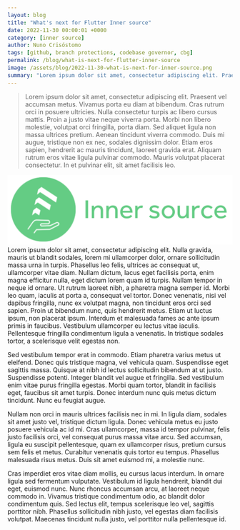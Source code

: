 ```yaml
---
layout: blog
title: "What's next for Flutter Inner source"
date: 2022-11-30 00:00:01 +0000
category: [inner source]
author: Nuno Crisóstomo
tags: [github, branch protections, codebase governor, cbg]
permalink: /blog/what-is-next-for-flutter-inner-source
image: /assets/blog/2022-11-30-what-is-next-for-inner-source.png
summary: "Lorem ipsum dolor sit amet, consectetur adipiscing elit. Praesent vel accumsan metus. Vivamus porta eu diam at bibendum. Cras rutrum orci in posuere ultricies. Nulla consectetur turpis ac libero cursus mattis. Proin a justo vitae neque viverra porta. Morbi non libero molestie, volutpat orci fringilla, porta diam. Sed aliquet ligula non massa ultrices pretium. Aenean tincidunt viverra commodo."
---
```


> Lorem ipsum dolor sit amet, consectetur adipiscing elit. Praesent vel accumsan metus. Vivamus porta eu diam at bibendum. Cras rutrum orci in posuere ultricies. Nulla consectetur turpis ac libero cursus mattis. Proin a justo vitae neque viverra porta. Morbi non libero molestie, volutpat orci fringilla, porta diam. Sed aliquet ligula non massa ultrices pretium. Aenean tincidunt viverra commodo. Duis mi augue, tristique non ex nec, sodales dignissim dolor. Etiam eros sapien, hendrerit ac mauris tincidunt, laoreet gravida erat. Aliquam rutrum eros vitae ligula pulvinar commodo. Mauris volutpat placerat consectetur. In et pulvinar elit, sit amet facilisis leo.

<img src="/assets/blog/2022-11-30-what-is-next-for-inner-source.png" class="float-right w-80"/> Lorem ipsum dolor sit amet, consectetur adipiscing elit. Nulla gravida, mauris ut blandit sodales, lorem mi ullamcorper dolor, ornare sollicitudin massa urna in turpis. Phasellus leo felis, ultrices ac consequat ut, ullamcorper vitae diam. Nullam dictum, lacus eget facilisis porta, enim magna efficitur nulla, eget dictum lorem quam id turpis. Nullam tempor in neque id ornare. Ut rutrum laoreet nibh, a pharetra magna semper id. Morbi leo quam, iaculis at porta a, consequat vel tortor. Donec venenatis, nisi vel dapibus fringilla, nunc ex volutpat magna, non tincidunt eros orci sed sapien. Proin ut bibendum nunc, quis hendrerit metus. Etiam ut luctus ipsum, non placerat ipsum. Interdum et malesuada fames ac ante ipsum primis in faucibus. Vestibulum ullamcorper eu lectus vitae iaculis. Pellentesque fringilla condimentum ligula a venenatis. In tristique sodales tortor, a scelerisque velit egestas non.

Sed vestibulum tempor erat in commodo. Etiam pharetra varius metus ut eleifend. Donec quis tristique magna, vel vehicula quam. Suspendisse eget sagittis massa. Quisque at nibh id lectus sollicitudin bibendum at ut justo. Suspendisse potenti. Integer blandit vel augue et fringilla. Sed vestibulum enim vitae purus fringilla egestas. Morbi quam tortor, blandit in facilisis eget, faucibus sit amet turpis. Donec interdum nunc quis metus dictum tincidunt. Nunc eu feugiat augue.

Nullam non orci in mauris ultrices facilisis nec in mi. In ligula diam, sodales sit amet justo vel, tristique dictum ligula. Donec vehicula metus eu justo posuere vehicula ac id mi. Cras ullamcorper, massa id tempor pulvinar, felis justo facilisis orci, vel consequat purus massa vitae arcu. Sed accumsan, ligula eu suscipit pellentesque, quam ex ullamcorper risus, pretium cursus sem felis et metus. Curabitur venenatis quis tortor eu tempus. Phasellus malesuada risus metus. Duis sit amet euismod mi, a molestie nunc.

Cras imperdiet eros vitae diam mollis, eu cursus lacus interdum. In ornare ligula sed fermentum vulputate. Vestibulum id ligula hendrerit, blandit dui eget, euismod nunc. Nunc rhoncus accumsan arcu, at laoreet neque commodo in. Vivamus tristique condimentum odio, ac blandit dolor condimentum quis. Sed lectus elit, tempus scelerisque leo vel, sagittis porttitor nibh. Phasellus sollicitudin nibh justo, vel egestas diam facilisis volutpat. Maecenas tincidunt nulla justo, vel porttitor nulla pellentesque id.
